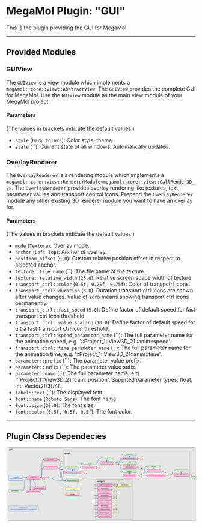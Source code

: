 # MegaMol Plugin: "GUI"

This is the plugin providing the GUI for MegaMol.

--- 

## Provided Modules

### GUIView
The `GUIView` is a view module which implements a `megamol::core::view::AbstractView`. The `GUIView` provides the complete GUI for MegaMol. Use the `GUIView` module as the main view module of your MegaMol project. 

#### Parameters
(The values in brackets indicate the default values.)

* `style` (`Dark Colors`): Color style, theme.
* `state` (``): Current state of all windows. Automatically updated.

### OverlayRenderer
The `OverlayRenderer` is a rendering module which implements a `megamol::core::view::RendererModule<megamol::core::view::CallRender3D_2>`. The `OverlayRenderer` provides overlay rendering like textures, text, parameter values and transport control icons. Prepend the `OverlayRenderer` module any other existing 3D renderer module you want to have an overlay for. 

#### Parameters
(The values in brackets indicate the default values.)

* `mode` (`Texture`): Overlay mode.
* `anchor` (`Left Top`): Anchor of overlay.
* `position_offset` (`0.0`): Custom relative position offset in respect to selected anchor.
* `texture::file_name` (``): The file name of the texture.
* `texture::relative_width` (`25.0`): Relative screen space width of texture.
* `transport_ctrl::color` (`0.5f, 0.75f, 0.75f`): Color of transpctrl icons.
* `transport_ctrl::duration` (`3.0`): Duration transport ctrl icons are shown after value changes. Value of zero means showing transport ctrl icons permanently.
* `transport_ctrl::fast_speed` (`5.0`): Define factor of default speed for fast transport ctrl icon threshold.
* `transport_ctrl::value_scaling` (`10.0`): Define factor of default speed for ultra fast transport ctrl icon threshold.
* `transport_ctrl::speed_parameter_name` (``): The full parameter name for the animation speed, e.g. '::Project_1::View3D_21::anim::speed'.
* `transport_ctrl::time_parameter_name` (``): The full parameter name for the animation time, e.g. '::Project_1::View3D_21::anim::time'.
* `parameter::prefix` (``): The parameter value prefix.
* `parameter::sufix` (``): The parameter value sufix.
* `parameter::name` (``): The full parameter name, e.g. '::Project_1::View3D_21::cam::position'. Supprted parameter types: float, int, Vector2f/3f/4f.
* `label::text` (``): The displayed text.
* `font::name` (`Roboto Sans`): The font name.
* `font::size` (`20.0`): The font size.
* `font::color` (`0.5f, 0.5f, 0.5f`): The font color.

--- 

## Plugin Class Dependecies

![gui plugin class dependencies](class_dependencies.png)
